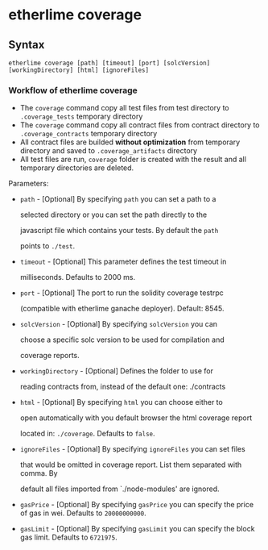 # etherlime coverage

## Syntax

```text
etherlime coverage [path] [timeout] [port] [solcVersion]
[workingDirectory] [html] [ignoreFiles]
```

### Workflow of etherlime coverage

* The `coverage` command copy all test files from test directory to `.coverage_tests` temporary directory
* The `coverage` command copy all contract files from contract directory to `.coverage_contracts` temporary directory
* All contract files are builded **without optimization** from temporary directory and saved to `.coverage_artifacts` directory
* All test files are run, `coverage` folder is created with the result and all temporary directories are deleted.

Parameters:

* `path` - \[Optional\] By specifying `path` you can set a path to a

  selected directory or you can set the path directly to the

  javascript file which contains your tests. By default the `path`

  points to `./test`.

* `timeout` - \[Optional\] This parameter defines the test timeout in

  milliseconds. Defaults to 2000 ms.

* `port` - \[Optional\] The port to run the solidity coverage testrpc

  \(compatible with etherlime ganache deployer\). Default: 8545.


* `solcVersion` - \[Optional\] By specifying `solcVersion` you can

  choose a specific solc version to be used for compilation and

  coverage reports.

* `workingDirectory` - \[Optional\] Defines the folder to use for

    reading contracts from, instead of the default one: ./contracts

* `html` - \[Optional\] By specifying `html` you can choose either to

  open automatically with you default browser the html coverage report

  located in: `./coverage`. Defaults to `false`.

* `ignoreFiles` - \[Optional\] By specifying `ignoreFiles` you can set files

  that would be omitted in coverage report. List them separated with comma. By
  
  default all files imported from `./node-modules' are ignored.

* `gasPrice` - \[Optional\] By specifying `gasPrice` you can specify the price of gas in wei. Defaults to `20000000000`.

* `gasLimit` - \[Optional\] By specifying `gasLimit` you can specify the block gas limit. Defaults to `6721975`.